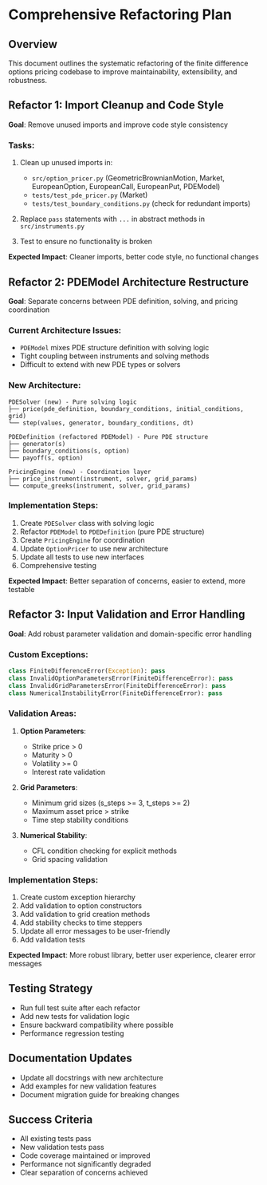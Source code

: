 # Comprehensive Refactoring Plan

## Overview
This document outlines the systematic refactoring of the finite difference options pricing codebase to improve maintainability, extensibility, and robustness.

## Refactor 1: Import Cleanup and Code Style
**Goal**: Remove unused imports and improve code style consistency

### Tasks:
1. Clean up unused imports in:
   - `src/option_pricer.py` (GeometricBrownianMotion, Market, EuropeanOption, EuropeanCall, EuropeanPut, PDEModel)
   - `tests/test_pde_pricer.py` (Market)
   - `tests/test_boundary_conditions.py` (check for redundant imports)

2. Replace `pass` statements with `...` in abstract methods in `src/instruments.py`

3. Test to ensure no functionality is broken

**Expected Impact**: Cleaner imports, better code style, no functional changes

## Refactor 2: PDEModel Architecture Restructure
**Goal**: Separate concerns between PDE definition, solving, and pricing coordination

### Current Architecture Issues:
- `PDEModel` mixes PDE structure definition with solving logic
- Tight coupling between instruments and solving methods
- Difficult to extend with new PDE types or solvers

### New Architecture:
```
PDESolver (new) - Pure solving logic
├── price(pde_definition, boundary_conditions, initial_conditions, grid)
└── step(values, generator, boundary_conditions, dt)

PDEDefinition (refactored PDEModel) - Pure PDE structure
├── generator(s)
├── boundary_conditions(s, option)
└── payoff(s, option)

PricingEngine (new) - Coordination layer
├── price_instrument(instrument, solver, grid_params)
└── compute_greeks(instrument, solver, grid_params)
```

### Implementation Steps:
1. Create `PDESolver` class with solving logic
2. Refactor `PDEModel` to `PDEDefinition` (pure PDE structure)
3. Create `PricingEngine` for coordination
4. Update `OptionPricer` to use new architecture
5. Update all tests to use new interfaces
6. Comprehensive testing

**Expected Impact**: Better separation of concerns, easier to extend, more testable

## Refactor 3: Input Validation and Error Handling
**Goal**: Add robust parameter validation and domain-specific error handling

### Custom Exceptions:
```python
class FiniteDifferenceError(Exception): pass
class InvalidOptionParametersError(FiniteDifferenceError): pass
class InvalidGridParametersError(FiniteDifferenceError): pass
class NumericalInstabilityError(FiniteDifferenceError): pass
```

### Validation Areas:
1. **Option Parameters**:
   - Strike price > 0
   - Maturity > 0
   - Volatility >= 0
   - Interest rate validation

2. **Grid Parameters**:
   - Minimum grid sizes (s_steps >= 3, t_steps >= 2)
   - Maximum asset price > strike
   - Time step stability conditions

3. **Numerical Stability**:
   - CFL condition checking for explicit methods
   - Grid spacing validation

### Implementation Steps:
1. Create custom exception hierarchy
2. Add validation to option constructors
3. Add validation to grid creation methods
4. Add stability checks to time steppers
5. Update all error messages to be user-friendly
6. Add validation tests

**Expected Impact**: More robust library, better user experience, clearer error messages

## Testing Strategy
- Run full test suite after each refactor
- Add new tests for validation logic
- Ensure backward compatibility where possible
- Performance regression testing

## Documentation Updates
- Update all docstrings with new architecture
- Add examples for new validation features
- Document migration guide for breaking changes

## Success Criteria
- All existing tests pass
- New validation tests pass
- Code coverage maintained or improved
- Performance not significantly degraded
- Clear separation of concerns achieved
